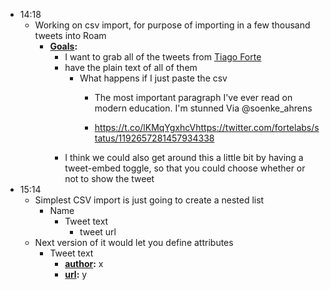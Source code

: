 - 14:18
    - Working on csv import, for purpose of importing in a few thousand tweets into Roam
        - **[Goals](<Goals.md>):**
            - I want to grab all of the tweets from [Tiago Forte](<Tiago Forte.md>)
            - have the plain text of all of them
                - What happens if I just paste the csv
                    - The most important paragraph I've ever read on modern education. I'm stunned 
Via @soenke_ahrens

                    - https://t.co/lKMqYgxhcVhttps://twitter.com/fortelabs/status/1192657281457934338
            - I think we could also get around this a little bit by having a tweet-embed toggle, so that you could choose whether or not to show the tweet
- 15:14 
    - Simplest CSV import is just going to create a nested list
        - Name
            - Tweet text
                - tweet url
    - Next version of it would let you define attributes
        - Tweet text
            - **[author](<author.md>):** x
            - **[url](<url.md>):** y
